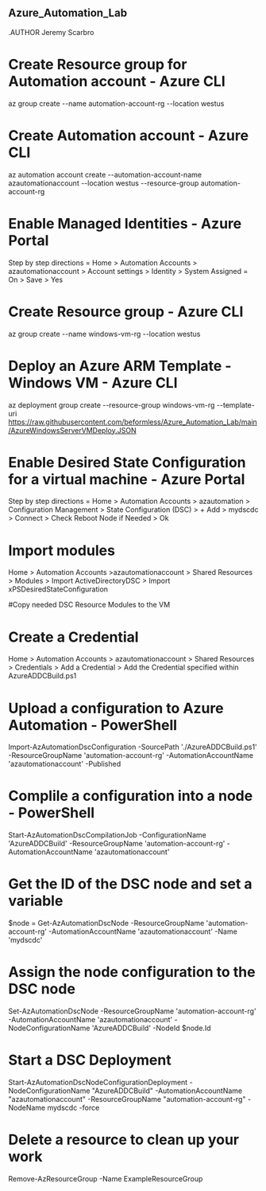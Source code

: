 ## Azure_Automation_Lab

.AUTHOR Jeremy Scarbro

# Create Resource group for Automation account - Azure CLI
az group create --name automation-account-rg --location westus

# Create Automation account - Azure CLI
az automation account create --automation-account-name azautomationaccount --location westus --resource-group automation-account-rg

# Enable Managed Identities - Azure Portal
Step by step directions =  Home > Automation Accounts > azautomationaccount > Account settings > Identity > System Assigned = On > Save > Yes

# Create Resource group - Azure CLI
az group create --name windows-vm-rg --location westus

# Deploy an Azure ARM Template - Windows VM - Azure CLI 
az deployment group create --resource-group windows-vm-rg --template-uri https://raw.githubusercontent.com/beformless/Azure_Automation_Lab/main/AzureWindowsServerVMDeploy.JSON

# Enable Desired State Configuration for a virtual machine - Azure Portal
Step by step directions = Home > Automation Accounts > azautomation > Configuration Management > State Configuration (DSC) > + Add > mydscdc > Connect > Check Reboot Node if Needed > Ok

# Import modules
Home > Automation Accounts >azautomationaccount > Shared Resources > Modules > Import ActiveDirectoryDSC > Import xPSDesiredStateConfiguration

#Copy needed DSC Resource Modules to the VM

# Create a Credential 
Home > Automation Accounts > azautomationaccount > Shared Resources > Credentials > Add a Credential > Add the Credential specified within AzureADDCBuild.ps1

# Upload a configuration to Azure Automation - PowerShell
Import-AzAutomationDscConfiguration -SourcePath './AzureADDCBuild.ps1' -ResourceGroupName 'automation-account-rg' -AutomationAccountName 'azautomationaccount' -Published

# Complile a configuration into a node - PowerShell
Start-AzAutomationDscCompilationJob -ConfigurationName 'AzureADDCBuild' -ResourceGroupName 'automation-account-rg' -AutomationAccountName 'azautomationaccount'

# Get the ID of the DSC node and set a variable
$node = Get-AzAutomationDscNode -ResourceGroupName 'automation-account-rg' -AutomationAccountName 'azautomationaccount' -Name 'mydscdc'

# Assign the node configuration to the DSC node
Set-AzAutomationDscNode -ResourceGroupName 'automation-account-rg' -AutomationAccountName 'azautomationaccount' -NodeConfigurationName 'AzureADDCBuild' -NodeId $node.Id

# Start a DSC Deployment
Start-AzAutomationDscNodeConfigurationDeployment -NodeConfigurationName "AzureADDCBuild" -AutomationAccountName "azautomationaccount" -ResourceGroupName "automation-account-rg" -NodeName mydscdc -force
                        
# Delete a resource to clean up your work
Remove-AzResourceGroup -Name ExampleResourceGroup